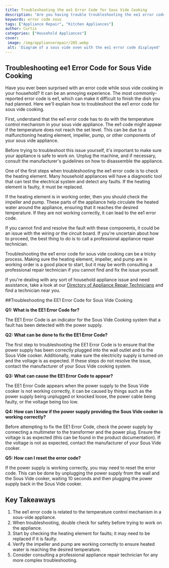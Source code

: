 ```yaml
---
title: Troubleshooting the ee1 Error Code for Sous Vide Cooking
description: "Are you having trouble troubleshooting the ee1 error code for sous vide cooking Read this blog post for helpful tips and solutions for getting your cooking back on track"
keywords: error code sous
tags: ["Appliance Repair", "Kitchen Appliances"]
author: Curtis
categories: ["Household Appliances"]
cover: 
 image: /img/appliancerepair/285.webp
 alt: 'Diagram of a sous vide oven with the ee1 error code displayed'
---
```

## Troubleshooting ee1 Error Code for Sous Vide Cooking

Have you ever been surprised with an error code while sous vide cooking in your household? It can be an annoying experience. The most commonly-reported error code is ee1, which can make it difficult to finish the dish you had planned. Here we'll explain how to troubleshoot the ee1 error code for sous vide cooking.

First, understand that the ee1 error code has to do with the temperature control mechanism in your sous vide appliance. The ee1 code might appear if the temperature does not reach the set level. This can be due to a malfunctioning heating element, impeller, pump, or other components of your sous vide appliance.

Before trying to troubleshoot this issue yourself, it's important to make sure your appliance is safe to work on. Unplug the machine, and if necessary, consult the manufacturer's guidelines on how to disassemble the appliance.

One of the first steps when troubleshooting the ee1 error code is to check the heating element. Many household appliances will have a diagnostic tool that can test the electrical system and detect any faults. If the heating element is faulty, it must be replaced.

If the heating element is in working order, then you should check the impeller and pump. These parts of the appliance help circulate the heated water around the appliance, ensuring that it reaches the desired temperature. If they are not working correctly, it can lead to the ee1 error code.

If you cannot find and resolve the fault with these components, it could be an issue with the wiring or the circuit board. If you're uncertain about how to proceed, the best thing to do is to call a professional appliance repair technician.

Troubleshooting the ee1 error code for sous vide cooking can be a tricky process. Making sure the heating element, impeller, and pump are in working order is a good place to start, but it may be worth consulting a professional repair technician if you cannot find and fix the issue yourself.

If you're dealing with any sort of household appliance issue and need assistance, take a look at our [Directory of Appliance Repair Technicians](./pages/appliance-repair-technicians) and find a technician near you.

##Troubleshooting the EE1 Error Code for Sous Vide Cooking

**Q1: What is the EE1 Error Code for?**

The EE1 Error Code is an indicator for the Sous Vide Cooking system that a fault has been detected with the power supply. 

**Q2: What can be done to fix the EE1 Error Code?**

The first step to troubleshooting the EE1 Error Code is to ensure that the power supply has been correctly plugged into the wall outlet and to the Sous Vide cooker. Additionally, make sure the electricity supply is turned on and the voltage is as expected. If these steps do not resolve the issue, contact the manufacturer of your Sous Vide cooking system. 

**Q3: What can cause the EE1 Error Code to appear?**

The EE1 Error Code appears when the power supply to the Sous Vide cooker is not working correctly, it can be caused by things such as the power supply being unplugged or knocked loose, the power cable being faulty, or the voltage being too low.

**Q4: How can I know if the power supply providing the Sous Vide cooker is working correctly?**

Before attempting to fix the EE1 Error Code, check the power supply by connecting a multimeter to the transformer and the power plug. Ensure the voltage is as expected (this can be found in the product documentation). If the voltage is not as expected, contact the manufacturer of your Sous Vide cooker. 

**Q5: How can I reset the error code?**

If the power supply is working correctly, you may need to reset the error code. This can be done by unplugging the power supply from the wall and the Sous Vide cooker, waiting 10 seconds and then plugging the power supply back in the Sous Vide cooker.

## Key Takeaways
1. The ee1 error code is related to the temperature control mechanism in a sous-vide appliance. 
2. When troubleshooting, double check for safety before trying to work on the appliance.
3. Start by checking the heating element for faults; it may need to be replaced if it is faulty.
4. Verify the impeller and pump are working correctly to ensure heated water is reaching the desired temperature.
5. Consider consulting a professional appliance repair technician for any more complex troubleshooting.
